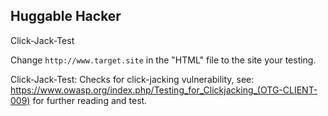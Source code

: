 ## Huggable Hacker

Click-Jack-Test

Change `http://www.target.site` in the "HTML" file to the site your testing.

Click-Jack-Test: Checks for click-jacking vulnerability, see: https://www.owasp.org/index.php/Testing_for_Clickjacking_(OTG-CLIENT-009) for further reading and test.
